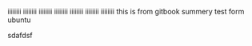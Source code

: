 iiiiiiii
iiiiiiii
iiiiiiii
iiiiiiii
iiiiiiii
iiiiiiii
iiiiiiii
this is from gitbook summery
test form ubuntu


sdafdsf
